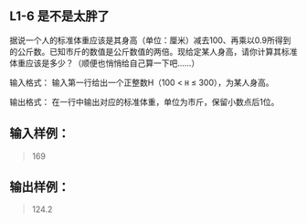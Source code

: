## L1-6 是不是太胖了
据说一个人的标准体重应该是其身高（单位：厘米）减去100、再乘以0.9所得到的公斤数。已知市斤的数值是公斤数值的两倍。现给定某人身高，请你计算其标准体重应该是多少？（顺便也悄悄给自己算一下吧……）

输入格式：
输入第一行给出一个正整数H（100 < `H` ≤ 300），为某人身高。

输出格式：
在一行中输出对应的标准体重，单位为市斤，保留小数点后1位。

## 输入样例：
>169

      
    
## 输出样例：
>124.2
